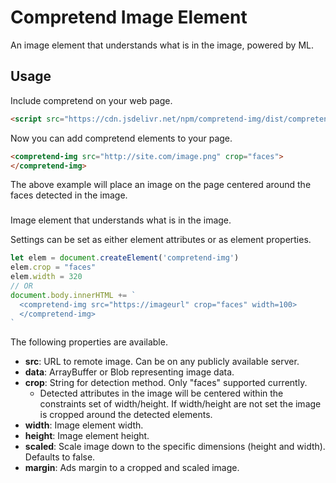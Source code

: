# Compretend Image Element

An image element that understands what is in the image, powered by ML.

## Usage

Include compretend on your web page.

```html
<script src="https://cdn.jsdelivr.net/npm/compretend-img/dist/compretend-img.min.js"></script>
```
Now you can add compretend elements to your page.

```html
<compretend-img src="http://site.com/image.png" crop="faces">
</compretend-img>
```

The above example will place an image on the page centered around the faces detected in the image.

### <compretend-img>

Image element that understands what is in the image.

Settings can be set as either element attributes or
as element properties.

```javascript
let elem = document.createElement('compretend-img')
elem.crop = "faces"
elem.width = 320
// OR
document.body.innerHTML += `
  <compretend-img src="https://imageurl" crop="faces" width=100>
  </compretend-img>
`
```

The following properties are available.

* **src**: URL to remote image. Can be on any publicly available server.
* **data**: ArrayBuffer or Blob representing image data.
* **crop**: String for detection method. Only "faces" supported currently.
  * Detected attributes in the image will be centered within the
    constraints set of width/height. If width/height are not set
    the image is cropped around the detected elements.
* **width**: Image element width.
* **height**: Image element height.
* **scaled**: Scale image down to the specific dimensions (height and width). Defaults to false.
* **margin**: Ads margin to a cropped and scaled image.
